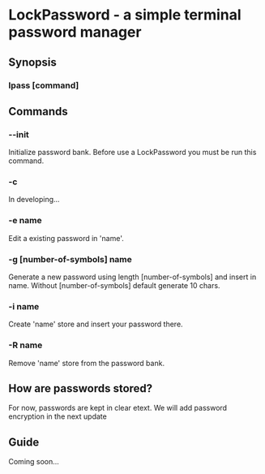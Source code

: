 # LockPassword - a simple terminal password manager
## Synopsis
### lpass [command]

## Commands
### --init
Initialize password bank. Before use a LockPassword you must be run this command.
### -c
In developing...
### -e name
Edit a existing password in 'name'.
### -g [number-of-symbols] name
Generate a new password using length [number-of-symbols] and insert in name. Without [number-of-symbols] default generate 10 chars.
### -i name
Create 'name' store and insert your password there.
### -R name
Remove 'name' store from the password bank.

## How are passwords stored?
For now, passwords are kept in clear еtext. We will add password encryption in the next update

## Guide
Coming soon...
